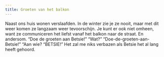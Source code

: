 ```yaml
---
title: Groeten van het balkon
---
```

Naast ons huis wonen verslaafden. In de winter zie je ze nooit, maar met dit weer komen ze langzaam weer tevoorschijn. Je kunt er ook niet omheen, want ze communiceren het liefst vanaf het balkon naar de straat. En andersom. “Doe de groeten aan Betsie!” “Wat?” “Doe-de-groeten-aan-Betsie!” “Aan wie? “BETSIE!” Het zal me niks verbazen als Betsie het al lang heeft gehoord.
